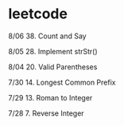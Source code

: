 # leetcode

8/06 38. Count and Say

8/05 28. Implement strStr()

8/04 20. Valid Parentheses

7/30 14. Longest Common Prefix

7/29 13. Roman to Integer

7/28 7. Reverse Integer
